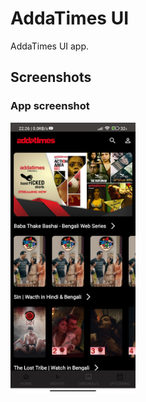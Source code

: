 # AddaTimes UI
AddaTimes UI app.

## **Screenshots**
### **App screenshot**
<img width="200" height="433" src="./assets/images/app_screenshot.jpg">

